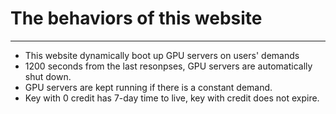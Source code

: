 The behaviors of this website
=============================

--- 

- This website dynamically boot up GPU servers on users' demands
- 1200 seconds from the last resonpses, GPU servers are automatically shut down.
- GPU servers are kept running if there is a constant demand.
- Key with 0 credit has 7-day time to live, key with credit does not expire.